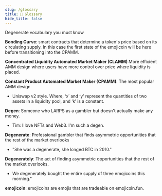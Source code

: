 ```yaml
---
slug: /glossary
title: 🐒 Glossary
hide_title: false
---
```


<!--- cspell:words degen -->

<!--- cspell:words LARPS -->

<!--- cspell:words Degen -->

Degenerate vocabulary you must know

**Bonding Curve**: smart contracts that determine a token's price based on its
circulating supply. In this case the first state of the emojicoin will be here
before transitioning into the CPAMM.

**Concentrated Liquidity Automated Market Maker (CLAMM)**:More efficient AMM
design where users have more control over price where liquidity is placed.

**Constant Product Automated Market Maker (CPAMM)**: The most popular AMM design

- Uniswap v2 style.
  Where, ‘x’ and ‘y’ represent the quantities of two assets in a liquidity pool,
  and ‘k’ is a constant.

**Degen**: Someone who LARPS as a gambler but doesn't actually make any money.

- Tim: I love NFTs and Web3.  I'm such a degen.

**Degenerate**: Professional gambler that finds asymmetric opportunities that
the rest of the market overlooks

- "She was a degenerate, she longed BTC in 2010."

**Degenerately**: The act of finding asymmetric opportunities that the rest of
the market overlooks.

- We degenerately bought the entire supply of three emojicoins this morning."

**emojicoin**: emojicoins are emojis that are tradeable on emojicoin.fun.
